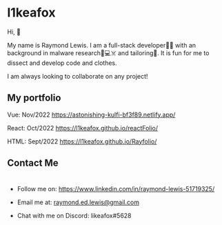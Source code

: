 # l1keafox

Hi, 👋

My name is Raymond Lewis. I am a full-stack developer👨‍💻 with an background in malware research👾💻☠️ and tailoring🧵. It is fun for me to dissect and develop code and clothes.

I am always looking to collaborate on any project! 


## My portfolio 
Vue: Nov/2022
https://astonishing-kulfi-bf3f89.netlify.app/

React: Oct/2022
https://l1keafox.github.io/reactFolio/

HTML: Sept/2022
https://l1keafox.github.io/Rayfolio/


## Contact Me
#

- Follow me on: https://www.linkedin.com/in/raymond-lewis-51719325/

- Email me at: raymond.ed.lewis@gmail.com

- Chat with me on Discord: likeafox#5628
